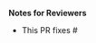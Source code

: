 **Notes for Reviewers**

- This PR fixes #



<!--
Thank you for contributing to NAMASTE-ICD_11-Integration! 

Contributing Conventions:

1. Include descriptive PR titles with [<component-name>] prepended.
2. Build and test your changes before submitting a PR. 


